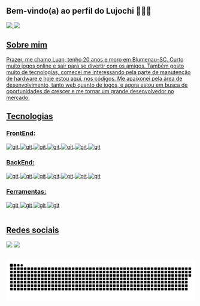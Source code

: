 ## Bem-vindo(a) ao perfil do Lujochi 👨🏽‍💻

 <div>
   <a href="https://github.com/lujochi">
   <img height="180em" src="https://github-readme-stats.vercel.app/api?username=lujochi&show_icons=true&theme=tokyonight&include_all_commits=true&count_private=true"/>
   <img height="180em" src="https://github-readme-stats.vercel.app/api/top-langs/?username=lujochi&layout=compact&langs_count=6&theme=tokyonight"/>
</div>

## Sobre mim
Prazer, me chamo Luan, tenho 20 anos e moro em Blumenau–SC. Curto muito jogos online e sair para se divertir com os amigos. Também gosto muito de tecnologias, comecei me interessando pela parte de manutenção de hardware e hoje estou aqui, nos códigos. Me apaixonei pela área de desenvolvimento, tanto web quanto de jogos, e agora estou em busca de oportunidades de crescer e me tornar um grande desenvolvedor no mercado.

## Tecnologias

### FrontEnd:
<div style="display: inline_block">
  <img align="center" alt="git" height="30" width="40" src="https://skillicons.dev/icons?i=html">
  <img align="center" alt="git" height="30" width="40" src="https://skillicons.dev/icons?i=css">
  <img align="center" alt="git" height="30" width="40" src="https://skillicons.dev/icons?i=javascript">
  <img align="center" alt="git" height="30" width="40" src="https://skillicons.dev/icons?i=react">
  <img align="center" alt="git" height="30" width="40" src="https://skillicons.dev/icons?i=typescript">
  <img align="center" alt="git" height="30" width="40" src="https://skillicons.dev/icons?i=tailwind">
  <img align="center" alt="git" height="30" width="40" src="https://skillicons.dev/icons?i=next">
</div>

### BackEnd:
<div style="display: inline_block">
  <img align="center" alt="git" height="30" width="40" src="https://skillicons.dev/icons?i=nodejs">
  <img align="center" alt="git" height="30" width="40" src="https://skillicons.dev/icons?i=nest">
  <img align="center" alt="git" height="30" width="40" src="https://skillicons.dev/icons?i=jest">
  <img align="center" alt="git" height="30" width="40" src="https://skillicons.dev/icons?i=postgresql">
  <img align="center" alt="git" height="30" width="40" src="https://skillicons.dev/icons?i=prisma">
  <img align="center" alt="git" height="30" width="40" src="https://skillicons.dev/icons?i=express">
  <img align="center" alt="git" height="30" width="40" src="https://skillicons.dev/icons?i=docker">
</div>

### Ferramentas:
<div style="display: inline_block">
  <img align="center" alt="git" height="30" width="40" src="https://skillicons.dev/icons?i=git">
  <img align="center" alt="git" height="30" width="40" src="https://skillicons.dev/icons?i=vscode">
  <img align="center" alt="git" height="30" width="40" src="https://skillicons.dev/icons?i=postman">
  <img align="center" alt="git" height="30" width="40" src="https://skillicons.dev/icons?i=figma">
</div>
 
<br>

## Redes sociais
<div> 
  <a href="https://instagram.com/lujochii" target="_blank"><img src="https://img.shields.io/badge/-Instagram-%23E4405F?style=for-the-badge&logo=instagram&logoColor=white" target="_blank"></a>
  <a href="https://www.linkedin.com/in/luan-jose-chiodini-748ba61b4/" target="_blank"><img src="https://img.shields.io/badge/-LinkedIn-%230077B5?style=for-the-badge&logo=linkedin&logoColor=white" target="_blank"></a>
</div>

<br>

<p align="center">
 <img width="1000" src="assets/github-snake.svg" alt="snake"/>
</p>

